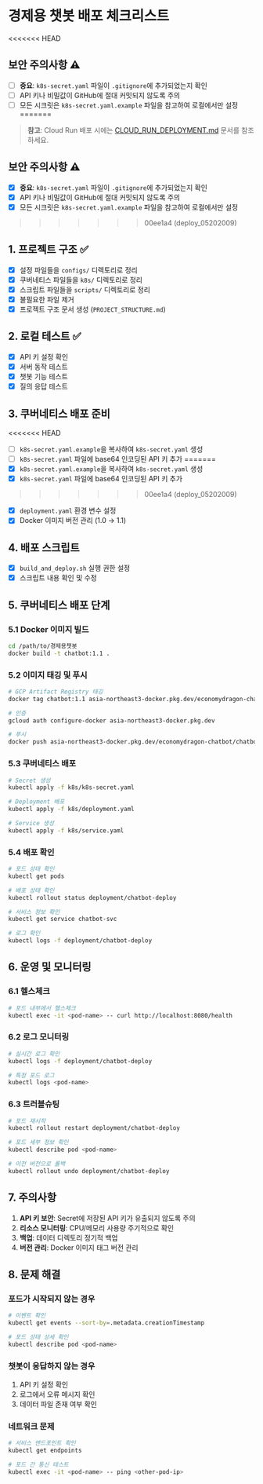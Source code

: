 # 경제용 챗봇 배포 체크리스트

<<<<<<< HEAD
## 보안 주의사항 ⚠️
- [ ] **중요**: `k8s-secret.yaml` 파일이 `.gitignore`에 추가되었는지 확인
- [ ] API 키나 비밀값이 GitHub에 절대 커밋되지 않도록 주의
- [ ] 모든 시크릿은 `k8s-secret.yaml.example` 파일을 참고하여 로컬에서만 설정
=======
> **참고**: Cloud Run 배포 시에는 [CLOUD_RUN_DEPLOYMENT.md](./CLOUD_RUN_DEPLOYMENT.md) 문서를 참조하세요.

## 보안 주의사항 ⚠️
- [x] **중요**: `k8s-secret.yaml` 파일이 `.gitignore`에 추가되었는지 확인
- [x] API 키나 비밀값이 GitHub에 절대 커밋되지 않도록 주의
- [x] 모든 시크릿은 `k8s-secret.yaml.example` 파일을 참고하여 로컬에서만 설정
>>>>>>> 00ee1a4 (deploy_05202009)

## 1. 프로젝트 구조 ✅
- [x] 설정 파일들을 `configs/` 디렉토리로 정리
- [x] 쿠버네티스 파일들을 `k8s/` 디렉토리로 정리
- [x] 스크립트 파일들을 `scripts/` 디렉토리로 정리
- [x] 불필요한 파일 제거
- [x] 프로젝트 구조 문서 생성 (`PROJECT_STRUCTURE.md`)

## 2. 로컬 테스트 ✅
- [x] API 키 설정 확인
- [x] 서버 동작 테스트
- [x] 챗봇 기능 테스트
- [x] 질의 응답 테스트

## 3. 쿠버네티스 배포 준비
<<<<<<< HEAD
- [ ] `k8s-secret.yaml.example`을 복사하여 `k8s-secret.yaml` 생성
- [ ] `k8s-secret.yaml` 파일에 base64 인코딩된 API 키 추가
=======
- [x] `k8s-secret.yaml.example`을 복사하여 `k8s-secret.yaml` 생성
- [x] `k8s-secret.yaml` 파일에 base64 인코딩된 API 키 추가
>>>>>>> 00ee1a4 (deploy_05202009)
- [x] `deployment.yaml` 환경 변수 설정
- [x] Docker 이미지 버전 관리 (1.0 → 1.1)

## 4. 배포 스크립트
- [x] `build_and_deploy.sh` 실행 권한 설정
- [x] 스크립트 내용 확인 및 수정

## 5. 쿠버네티스 배포 단계

### 5.1 Docker 이미지 빌드
```bash
cd /path/to/경제용챗봇
docker build -t chatbot:1.1 .
```

### 5.2 이미지 태깅 및 푸시
```bash
# GCP Artifact Registry 태깅
docker tag chatbot:1.1 asia-northeast3-docker.pkg.dev/economydragon-chatbot/chatbot-repo/chatbot:1.1

# 인증
gcloud auth configure-docker asia-northeast3-docker.pkg.dev

# 푸시
docker push asia-northeast3-docker.pkg.dev/economydragon-chatbot/chatbot-repo/chatbot:1.1
```

### 5.3 쿠버네티스 배포
```bash
# Secret 생성
kubectl apply -f k8s/k8s-secret.yaml

# Deployment 배포
kubectl apply -f k8s/deployment.yaml

# Service 생성
kubectl apply -f k8s/service.yaml
```

### 5.4 배포 확인
```bash
# 포드 상태 확인
kubectl get pods

# 배포 상태 확인
kubectl rollout status deployment/chatbot-deploy

# 서비스 정보 확인
kubectl get service chatbot-svc

# 로그 확인
kubectl logs -f deployment/chatbot-deploy
```

## 6. 운영 및 모니터링

### 6.1 헬스체크
```bash
# 포드 내부에서 헬스체크
kubectl exec -it <pod-name> -- curl http://localhost:8080/health
```

### 6.2 로그 모니터링
```bash
# 실시간 로그 확인
kubectl logs -f deployment/chatbot-deploy

# 특정 포드 로그
kubectl logs <pod-name>
```

### 6.3 트러블슈팅
```bash
# 포드 재시작
kubectl rollout restart deployment/chatbot-deploy

# 포드 세부 정보 확인
kubectl describe pod <pod-name>

# 이전 버전으로 롤백
kubectl rollout undo deployment/chatbot-deploy
```

## 7. 주의사항

1. **API 키 보안**: Secret에 저장된 API 키가 유출되지 않도록 주의
2. **리소스 모니터링**: CPU/메모리 사용량 주기적으로 확인
3. **백업**: 데이터 디렉토리 정기적 백업
4. **버전 관리**: Docker 이미지 태그 버전 관리

## 8. 문제 해결

### 포드가 시작되지 않는 경우
```bash
# 이벤트 확인
kubectl get events --sort-by=.metadata.creationTimestamp

# 포드 상태 상세 확인
kubectl describe pod <pod-name>
```

### 챗봇이 응답하지 않는 경우
1. API 키 설정 확인
2. 로그에서 오류 메시지 확인
3. 데이터 파일 존재 여부 확인

### 네트워크 문제
```bash
# 서비스 엔드포인트 확인
kubectl get endpoints

# 포드 간 통신 테스트
kubectl exec -it <pod-name> -- ping <other-pod-ip>
```